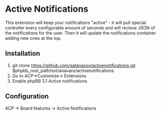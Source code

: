 # Active Notifications
This extension will keep your notifications "active" - it will pull special controller every configurable amount of seconds and will recieve JSON of the notifications for the user. Then it will update the notifications container adding new ones at the top.

## Installation
1. git clone https://github.com/satanasov/activenotifications.git $phpbb_root_path/ext/anavaro/activenotifications
2. Go to ACP->Customize-> Extensions
3. Enable phpBB 3.1 Active notifications

## Configuration

ACP -> Board features -> Active Notifications

